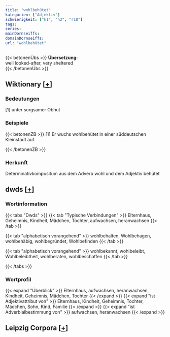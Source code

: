 ```yaml
---
title: "wohlbehütet"
kategorien: ["Adjektiv"]
schwierigkeit: ["k1", "h2", "r18"]
tags:
series:
mainDornseiffs:
domainDornseiffs:
url: "wohlbehütet"
---
```


{{< betonenÜbs >}}
**Übersetzung:**  
well looked-after, very sheltered  
{{< /betonenÜbs >}}

## Wiktionary [[+](https://de.wiktionary.org/wiki/wohlbehütet)]

### Bedeutungen
[1] unter sorgsamer Obhut  

### Beispiele
{{< betonenZB >}}
[1] Er wuchs wohlbehütet in einer süddeutschen Kleinstadt auf.  

{{< /betonenZB >}}
### Herkunft
Determinativkompositum aus dem Adverb wohl und dem Adjektiv behütet  



## dwds [[+](https://www.dwds.de/wb/wohlbehütet)]

### Wortinformation
{{< tabs "Dwds" >}}
{{< tab "Typische Verbindungen" >}}
Elternhaus, Geheimnis, Kindheit, Mädchen, Tochter, aufwachsen, heranwachsen
{{< /tab >}}

{{< tab "alphabetisch vorangehend" >}}
wohlbehalten, Wohlbehagen, wohlbehäbig, wohlbegründet, Wohlbefinden
{{< /tab >}}

{{< tab "alphabetisch vorangehend" >}}
wohlbekannt, wohlbeleibt, Wohlbeleibtheit, wohlberaten, wohlbeschaffen
{{< /tab >}}

{{< /tabs >}}

### Wortprofil
{{< expand "Überblick" >}} Elternhaus, aufwachsen, heranwachsen, Kindheit, Geheimnis, Mädchen, Tochter {{< /expand >}}
{{< expand "ist Adjektivattribut von" >}} Elternhaus, Kindheit, Geheimnis, Tochter, Mädchen, Sohn, Kind, Familie {{< /expand >}}
{{< expand "ist Adverbialbestimmung von" >}} aufwachsen, heranwachsen {{< /expand >}}

## Leipzig Corpora [[+](https://corpora.uni-leipzig.de/en/res?word=wohlbehütet&corpusId=deu_newscrawl-public_2018)]

